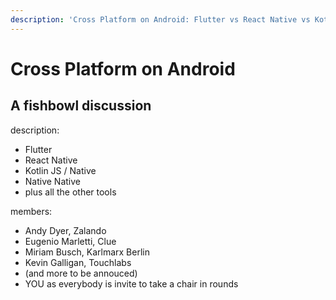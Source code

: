 ```yaml
---
description: 'Cross Platform on Android: Flutter vs React Native vs Kotlin Native'
---
```


# Cross Platform on Android

## A fishbowl discussion

description:

* Flutter
* React Native
* Kotlin JS / Native
* Native Native
* plus all the other tools

members:

* Andy Dyer, Zalando
* Eugenio Marletti, Clue
* Miriam Busch, Karlmarx Berlin
* Kevin Galligan, Touchlabs
* \(and more to be annouced\)
* YOU as everybody is invite to take a chair in rounds

